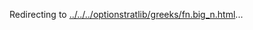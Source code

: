 Redirecting to
[../../../optionstratlib/greeks/fn.big_n.html](../../../optionstratlib/greeks/fn.big_n.html)\...
